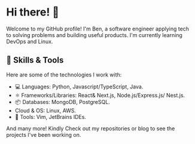# Hi there! 👋

Welcome to my GitHub profile! I'm Ben, a software engineer applying tech to solving problems and building useful products. I'm currently learning DevOps and Linux.

## 🔧 Skills & Tools
Here are some of the technologies I work with:

- 💻 Languages: Python, Javascript/TypeScript, Java.
- ⚛️ Frameworks/Libraries: React& Next.js, Node.js/Express.js/ Nest.js.
- 📦 Databases: MongoDB, PostgreSQL.
- Cloud & OS: Linux, AWS.
- 🚀 Tools: Vim, JetBrains IDEs.
  
And many more! Kindly Check out my repositories or blog to see the projects I've been working on.
